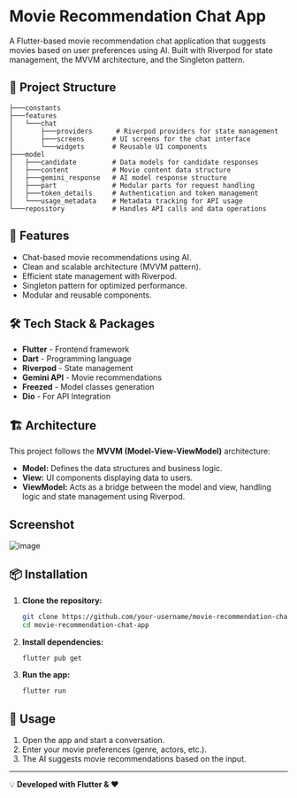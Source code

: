 # Movie Recommendation Chat App

A Flutter-based movie recommendation chat application that suggests movies based on user preferences using AI. Built with Riverpod for state management, the MVVM architecture, and the Singleton pattern.

## 📂 Project Structure

```
├───constants
├───features
│   └───chat
│       ├───providers      # Riverpod providers for state management
│       ├───screens       # UI screens for the chat interface
│       └───widgets       # Reusable UI components
├───model
│   ├───candidate         # Data models for candidate responses
│   ├───content           # Movie content data structure
│   ├───gemini_response   # AI model response structure
│   ├───part              # Modular parts for request handling
│   ├───token_details     # Authentication and token management
│   └───usage_metadata    # Metadata tracking for API usage
└───repository            # Handles API calls and data operations
```

## 🚀 Features

- Chat-based movie recommendations using AI.
- Clean and scalable architecture (MVVM pattern).
- Efficient state management with Riverpod.
- Singleton pattern for optimized performance.
- Modular and reusable components.

## 🛠️ Tech Stack & Packages

- **Flutter** - Frontend framework
- **Dart** - Programming language
- **Riverpod** - State management
- **Gemini API** - Movie recommendations
- **Freezed** - Model classes generation
- **Dio** - For API Integration 

## 🏗️ Architecture

This project follows the **MVVM (Model-View-ViewModel)** architecture:

- **Model:** Defines the data structures and business logic.
- **View:** UI components displaying data to users.
- **ViewModel:** Acts as a bridge between the model and view, handling logic and state management using Riverpod.

## Screenshot
![image](https://github.com/user-attachments/assets/7d7dfd30-e4f7-4395-bcaf-9e93f1d3449c)


## 📦 Installation

1. **Clone the repository:**
   ```sh
   git clone https://github.com/your-username/movie-recommendation-chat-app.git
   cd movie-recommendation-chat-app
   ```
2. **Install dependencies:**
   ```sh
   flutter pub get
   ```
3. **Run the app:**
   ```sh
   flutter run
   ```

## 📜 Usage

1. Open the app and start a conversation.
2. Enter your movie preferences (genre, actors, etc.).
3. The AI suggests movie recommendations based on the input.

---

💡 **Developed with Flutter & ❤️**

